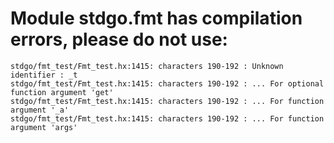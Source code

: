# Module stdgo.fmt has compilation errors, please do not use:
```
stdgo/fmt_test/Fmt_test.hx:1415: characters 190-192 : Unknown identifier : _t
stdgo/fmt_test/Fmt_test.hx:1415: characters 190-192 : ... For optional function argument 'get'
stdgo/fmt_test/Fmt_test.hx:1415: characters 190-192 : ... For function argument '_a'
stdgo/fmt_test/Fmt_test.hx:1415: characters 190-192 : ... For function argument 'args'

```

